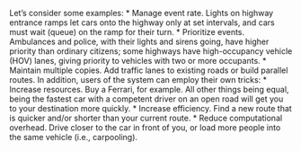 Let’s consider some examples: *  Manage event rate. Lights on highway entrance ramps let cars onto the highway only at set intervals, and cars must wait (queue) on the ramp for their turn. *  Prioritize events. Ambulances and police, with their lights and sirens going, have higher priority than ordinary citizens; some highways have high-occupancy vehicle (HOV) lanes, giving priority to vehicles with two or more occupants. *  Maintain multiple copies. Add traffic lanes to existing roads or build parallel routes. In addition, users of the system can employ their own tricks: *  Increase resources. Buy a Ferrari, for example. All other things being equal, being the fastest car with a competent driver on an open road will get you to your destination more quickly. *  Increase efficiency. Find a new route that is quicker and/or shorter than your current route. *  Reduce computational overhead. Drive closer to the car in front of you, or load more people into the same vehicle (i.e., carpooling).